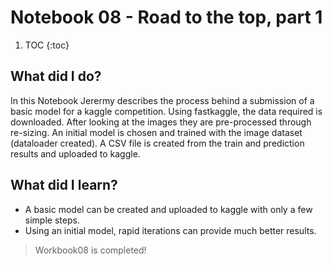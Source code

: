# Notebook 08 - Road to the top, part 1

1. TOC
{:toc}

## What did I do?
In this Notebook Jerermy describes the process behind a submission of a basic model for a kaggle competition. Using fastkaggle, the data required is downloaded. After looking 
at the images they are pre-processed through re-sizing. An initial model is chosen and trained with the image dataset (dataloader created). A CSV file is created from the 
train and prediction results and uploaded to kaggle.

## What did I learn?
- A basic model can be created and uploaded to kaggle with only a few simple steps.
- Using an initial model, rapid iterations can provide much better results.

> Workbook08 is completed!
